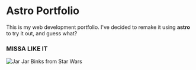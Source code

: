 # Astro Portfolio

This is my web development portfolio. I've decided to remake it using **astro** to try it out, and guess what?
### MISSA LIKE IT

![Jar Jar Binks from Star Wars](https://github.com/grzegorzxpatyk/astro-portfolio/assets/70432509/11b1b530-d83e-4b43-b8f8-3afba04242e3)
